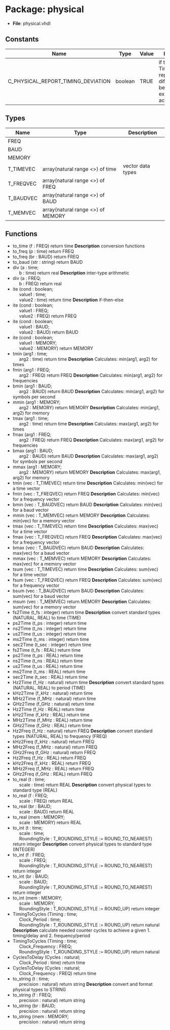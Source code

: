 # Package: physical

- **File**: physical.vhdl
## Constants

| Name                               | Type    | Value | Description                                                                   |
| ---------------------------------- | ------- | ----- | ----------------------------------------------------------------------------- |
| C_PHYSICAL_REPORT_TIMING_DEVIATION | boolean |  TRUE | if true: TimingToCycles reports difference between expected and actual result |
## Types

| Name      | Type                               | Description       |
| --------- | ---------------------------------- | ----------------- |
| FREQ      |                                    |                   |
| BAUD      |                                    |                   |
| MEMORY    |                                    |                   |
| T_TIMEVEC | array(natural range <>) of time    | vector data types |
| T_FREQVEC | array(natural range <>) of FREQ    |                   |
| T_BAUDVEC | array(natural range <>) of BAUD    |                   |
| T_MEMVEC  | array(natural range <>) of MEMORY  |                   |
## Functions
- to_time <font id="function_arguments">(f : FREQ) </font> <font id="function_return">return time </font>
**Description**
conversion functions
- to_freq <font id="function_arguments">(p : time) </font> <font id="function_return">return FREQ </font>
- to_freq <font id="function_arguments">(br : BAUD) </font> <font id="function_return">return FREQ </font>
- to_baud <font id="function_arguments">(str : string) </font> <font id="function_return">return BAUD </font>
- div <font id="function_arguments">(a : time;<br><span style="padding-left:20px"> b : time) </font> <font id="function_return">return real </font>
**Description**
inter-type arithmetic
- div <font id="function_arguments">(a : FREQ;<br><span style="padding-left:20px"> b : FREQ) </font> <font id="function_return">return real </font>
- ite <font id="function_arguments">(cond : boolean;<br><span style="padding-left:20px"> value1 : time;<br><span style="padding-left:20px">	value2 : time) </font> <font id="function_return">return time </font>
**Description**
if-then-else
- ite <font id="function_arguments">(cond : boolean;<br><span style="padding-left:20px"> value1 : FREQ;<br><span style="padding-left:20px">	value2 : FREQ) </font> <font id="function_return">return FREQ </font>
- ite <font id="function_arguments">(cond : boolean;<br><span style="padding-left:20px"> value1 : BAUD;<br><span style="padding-left:20px">	value2 : BAUD) </font> <font id="function_return">return BAUD </font>
- ite <font id="function_arguments">(cond : boolean;<br><span style="padding-left:20px"> value1 : MEMORY;<br><span style="padding-left:20px">	value2 : MEMORY) </font> <font id="function_return">return MEMORY </font>
- tmin <font id="function_arguments">(arg1 : time;<br><span style="padding-left:20px"> arg2 : time) </font> <font id="function_return">return time </font>
**Description**
Calculates: min(arg1, arg2) for times
- fmin <font id="function_arguments">(arg1 : FREQ;<br><span style="padding-left:20px"> arg2 : FREQ) </font> <font id="function_return">return FREQ </font>
**Description**
Calculates: min(arg1, arg2) for frequencies
- bmin <font id="function_arguments">(arg1 : BAUD;<br><span style="padding-left:20px"> arg2 : BAUD) </font> <font id="function_return">return BAUD </font>
**Description**
Calculates: min(arg1, arg2) for symbols per second
- mmin <font id="function_arguments">(arg1 : MEMORY;<br><span style="padding-left:20px"> arg2 : MEMORY) </font> <font id="function_return">return MEMORY </font>
**Description**
Calculates: min(arg1, arg2) for memory
- tmax <font id="function_arguments">(arg1 : time;<br><span style="padding-left:20px"> arg2 : time) </font> <font id="function_return">return time </font>
**Description**
Calculates: max(arg1, arg2) for times
- fmax <font id="function_arguments">(arg1 : FREQ;<br><span style="padding-left:20px"> arg2 : FREQ) </font> <font id="function_return">return FREQ </font>
**Description**
Calculates: max(arg1, arg2) for frequencies
- bmax <font id="function_arguments">(arg1 : BAUD;<br><span style="padding-left:20px"> arg2 : BAUD) </font> <font id="function_return">return BAUD </font>
**Description**
Calculates: max(arg1, arg2) for symbols per second
- mmax <font id="function_arguments">(arg1 : MEMORY;<br><span style="padding-left:20px"> arg2 : MEMORY) </font> <font id="function_return">return MEMORY </font>
**Description**
Calculates: max(arg1, arg2) for memory
- tmin <font id="function_arguments">(vec : T_TIMEVEC) </font> <font id="function_return">return time </font>
**Description**
Calculates: min(vec) for a time vector
- fmin <font id="function_arguments">(vec : T_FREQVEC) </font> <font id="function_return">return FREQ </font>
**Description**
Calculates: min(vec) for a frequency vector
- bmin <font id="function_arguments">(vec : T_BAUDVEC) </font> <font id="function_return">return BAUD </font>
**Description**
Calculates: min(vec) for a baud vector
- mmin <font id="function_arguments">(vec : T_MEMVEC) </font> <font id="function_return">return MEMORY </font>
**Description**
Calculates: min(vec) for a memory vector
- tmax <font id="function_arguments">(vec : T_TIMEVEC) </font> <font id="function_return">return time </font>
**Description**
Calculates: max(vec) for a time vector
- fmax <font id="function_arguments">(vec : T_FREQVEC) </font> <font id="function_return">return FREQ </font>
**Description**
Calculates: max(vec) for a frequency vector
- bmax <font id="function_arguments">(vec : T_BAUDVEC) </font> <font id="function_return">return BAUD </font>
**Description**
Calculates: max(vec) for a baud vector
- mmax <font id="function_arguments">(vec : T_MEMVEC) </font> <font id="function_return">return MEMORY </font>
**Description**
Calculates: max(vec) for a memory vector
- tsum <font id="function_arguments">(vec : T_TIMEVEC) </font> <font id="function_return">return time </font>
**Description**
Calculates: sum(vec) for a time vector
- fsum <font id="function_arguments">(vec : T_FREQVEC) </font> <font id="function_return">return FREQ </font>
**Description**
Calculates: sum(vec) for a frequency vector
- bsum <font id="function_arguments">(vec : T_BAUDVEC) </font> <font id="function_return">return BAUD </font>
**Description**
Calculates: sum(vec) for a baud vector
- msum <font id="function_arguments">(vec : T_MEMVEC) </font> <font id="function_return">return MEMORY </font>
**Description**
Calculates: sum(vec) for a memory vector
- fs2Time <font id="function_arguments">(t_fs : integer) </font> <font id="function_return">return time </font>
**Description**
convert standard types (NATURAL, REAL) to time (TIME)
- ps2Time <font id="function_arguments">(t_ps : integer) </font> <font id="function_return">return time </font>
- ns2Time <font id="function_arguments">(t_ns : integer) </font> <font id="function_return">return time </font>
- us2Time <font id="function_arguments">(t_us : integer) </font> <font id="function_return">return time </font>
- ms2Time <font id="function_arguments">(t_ms : integer) </font> <font id="function_return">return time </font>
- sec2Time <font id="function_arguments">(t_sec : integer) </font> <font id="function_return">return time </font>
- fs2Time <font id="function_arguments">(t_fs : REAL) </font> <font id="function_return">return time </font>
- ps2Time <font id="function_arguments">(t_ps : REAL) </font> <font id="function_return">return time </font>
- ns2Time <font id="function_arguments">(t_ns : REAL) </font> <font id="function_return">return time </font>
- us2Time <font id="function_arguments">(t_us : REAL) </font> <font id="function_return">return time </font>
- ms2Time <font id="function_arguments">(t_ms : REAL) </font> <font id="function_return">return time </font>
- sec2Time <font id="function_arguments">(t_sec : REAL) </font> <font id="function_return">return time </font>
- Hz2Time <font id="function_arguments">(f_Hz : natural) </font> <font id="function_return">return time </font>
**Description**
convert standard types (NATURAL, REAL) to period (TIME)
- kHz2Time <font id="function_arguments">(f_kHz : natural) </font> <font id="function_return">return time </font>
- MHz2Time <font id="function_arguments">(f_MHz : natural) </font> <font id="function_return">return time </font>
- GHz2Time <font id="function_arguments">(f_GHz : natural) </font> <font id="function_return">return time </font>
- Hz2Time <font id="function_arguments">(f_Hz : REAL) </font> <font id="function_return">return time </font>
- kHz2Time <font id="function_arguments">(f_kHz : REAL) </font> <font id="function_return">return time </font>
- MHz2Time <font id="function_arguments">(f_MHz : REAL) </font> <font id="function_return">return time </font>
- GHz2Time <font id="function_arguments">(f_GHz : REAL) </font> <font id="function_return">return time </font>
- Hz2Freq <font id="function_arguments">(f_Hz : natural) </font> <font id="function_return">return FREQ </font>
**Description**
convert standard types (NATURAL, REAL) to frequency (FREQ)
- kHz2Freq <font id="function_arguments">(f_kHz : natural) </font> <font id="function_return">return FREQ </font>
- MHz2Freq <font id="function_arguments">(f_MHz : natural) </font> <font id="function_return">return FREQ </font>
- GHz2Freq <font id="function_arguments">(f_GHz : natural) </font> <font id="function_return">return FREQ </font>
- Hz2Freq <font id="function_arguments">(f_Hz : REAL) </font> <font id="function_return">return FREQ </font>
- kHz2Freq <font id="function_arguments">(f_kHz : REAL) </font> <font id="function_return">return FREQ </font>
- MHz2Freq <font id="function_arguments">(f_MHz : REAL) </font> <font id="function_return">return FREQ </font>
- GHz2Freq <font id="function_arguments">(f_GHz : REAL) </font> <font id="function_return">return FREQ </font>
- to_real <font id="function_arguments">(t : time;<br><span style="padding-left:20px">			scale : time) </font> <font id="function_return">return REAL </font>
**Description**
convert physical types to standard type (REAL)
- to_real <font id="function_arguments">(f : FREQ;<br><span style="padding-left:20px">			scale : FREQ) </font> <font id="function_return">return REAL </font>
- to_real <font id="function_arguments">(br : BAUD;<br><span style="padding-left:20px">			scale : BAUD) </font> <font id="function_return">return REAL </font>
- to_real <font id="function_arguments">(mem : MEMORY;<br><span style="padding-left:20px">	scale : MEMORY) </font> <font id="function_return">return REAL </font>
- to_int <font id="function_arguments">(t : time;<br><span style="padding-left:20px">			scale : time;<br><span style="padding-left:20px">		RoundingStyle : T_ROUNDING_STYLE := ROUND_TO_NEAREST) </font> <font id="function_return">return integer </font>
**Description**
convert physical types to standard type (INTEGER)
- to_int <font id="function_arguments">(f : FREQ;<br><span style="padding-left:20px">			scale : FREQ;<br><span style="padding-left:20px">		RoundingStyle : T_ROUNDING_STYLE := ROUND_TO_NEAREST) </font> <font id="function_return">return integer </font>
- to_int <font id="function_arguments">(br : BAUD;<br><span style="padding-left:20px">		scale : BAUD;<br><span style="padding-left:20px">		RoundingStyle : T_ROUNDING_STYLE := ROUND_TO_NEAREST) </font> <font id="function_return">return integer </font>
- to_int <font id="function_arguments">(mem : MEMORY;<br><span style="padding-left:20px">	scale : MEMORY;<br><span style="padding-left:20px">	RoundingStyle : T_ROUNDING_STYLE := ROUND_UP) </font> <font id="function_return">return integer </font>
- TimingToCycles <font id="function_arguments">(Timing : time;<br><span style="padding-left:20px"> Clock_Period			: time;<br><span style="padding-left:20px"> RoundingStyle : T_ROUNDING_STYLE := ROUND_UP) </font> <font id="function_return">return natural </font>
**Description**
calculate needed counter cycles to achieve a given 1. timing/delay and 2. frequency/period
- TimingToCycles <font id="function_arguments">(Timing : time;<br><span style="padding-left:20px"> Clock_Frequency	: FREQ;<br><span style="padding-left:20px"> RoundingStyle : T_ROUNDING_STYLE := ROUND_UP) </font> <font id="function_return">return natural </font>
- CyclesToDelay <font id="function_arguments">(Cycles : natural;<br><span style="padding-left:20px"> Clock_Period			: time) </font> <font id="function_return">return time </font>
- CyclesToDelay <font id="function_arguments">(Cycles : natural;<br><span style="padding-left:20px"> Clock_Frequency	: FREQ) </font> <font id="function_return">return time </font>
- to_string <font id="function_arguments">(t : time;<br><span style="padding-left:20px"> precision : natural) </font> <font id="function_return">return string </font>
**Description**
convert and format physical types to STRING
- to_string <font id="function_arguments">(f : FREQ;<br><span style="padding-left:20px"> precision : natural) </font> <font id="function_return">return string </font>
- to_string <font id="function_arguments">(br : BAUD;<br><span style="padding-left:20px"> precision : natural) </font> <font id="function_return">return string </font>
- to_string <font id="function_arguments">(mem : MEMORY;<br><span style="padding-left:20px"> precision : natural) </font> <font id="function_return">return string </font>
